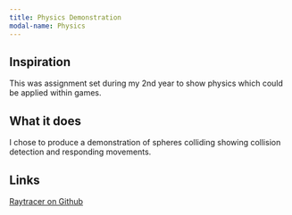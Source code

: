 ```yaml
---
title: Physics Demonstration
modal-name: Physics
---
```


## Inspiration

This was assignment set during my 2nd year to show physics which could be applied within games. 

## What it does

I chose to produce a demonstration of spheres colliding showing collision detection and responding movements.

## Links
[Raytracer on Github](https://github.com/TheSpinoGamer/RayTracer)